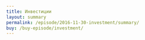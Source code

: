 ```yaml
---
title: Инвестиции
layout: summary
permalink: /episode/2016-11-30-investment/summary/
buy: /buy-episode/investment/
---
```

